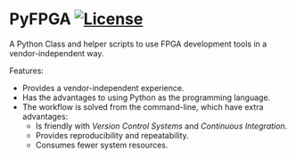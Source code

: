 # PyFPGA [![License](https://img.shields.io/badge/License-GPL--3.0-orange)](LICENSE)

A Python Class and helper scripts to use FPGA development tools in a vendor-independent way.

Features:

* Provides a vendor-independent experience.
* Has the advantages to using Python as the programming language.
* The workflow is solved from the command-line, which have extra advantages:
    * Is friendly with *Version Control Systems* and *Continuous Integration*.
    * Provides reproducibility and repeatability.
    * Consumes fewer system resources.
